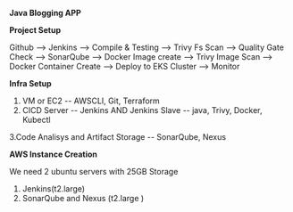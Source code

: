 **Java Blogging APP**

**Project Setup**

Github --> Jenkins --> Compile & Testing --> Trivy Fs Scan --> Quality Gate Check --> SonarQube --> Docker Image create --> Trivy Image Scan --> Docker Container Create --> Deploy to EKS Cluster --> Monitor

**Infra Setup**

1. VM or EC2  -- AWSCLI, Git, Terraform
2. CICD Server -- Jenkins AND Jenkins Slave -- java, Trivy, Docker, Kubectl

3.Code Analisys and Artifact Storage -- SonarQube, Nexus

**AWS Instance Creation**

We need 2 ubuntu servers with 25GB Storage

1. Jenkins(t2.large)
2. SonarQube and Nexus (t2.large )
